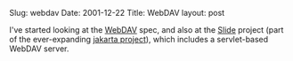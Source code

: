 Slug: webdav
Date: 2001-12-22
Title: WebDAV
layout: post

I&#39;ve started looking at the <a href="http://www.webdav.org">WebDAV</a> spec, and also at the <a href="http://jakarta.apache.org/slide/">Slide</a> project (part of the ever-expanding <a href="http://jakarta.apache.org">jakarta project</a>), which includes a servlet-based WebDAV server.
